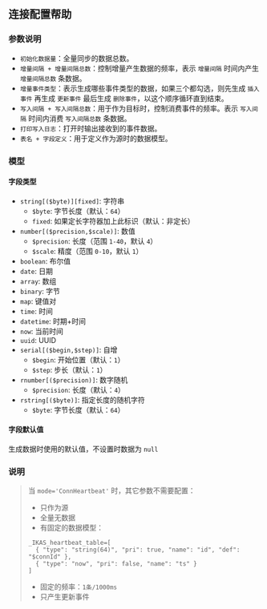 ## 连接配置帮助

### 参数说明

- `初始化数据量`：全量同步的数据总数。
- `增量间隔 + 增量间隔总数`：控制增量产生数据的频率，表示 `增量间隔` 时间内产生 `增量间隔总数` 条数据。
- `增量事件类型`：表示生成哪些事件类型的数据，如果三个都勾选，则先生成 `插入事件` 再生成 `更新事件` 最后生成 `删除事件`，以这个顺序循环直到结束。
- `写入间隔 + 写入间隔总数`：用于作为目标时，控制消费事件的频率。表示 `写入间隔` 时间内消费 `写入间隔总数` 条数据。
- `打印写入日志`：打开时输出接收到的事件数据。
- `表名 + 字段定义`：用于定义作为源时的数据模型。

### 模型

#### 字段类型

- `string[($byte)][fixed]`: 字符串
    - `$byte`: 字节长度（默认：`64`）
    - `fixed`: 如果定长字符器加上此标识（默认：非定长）
- `number[($precision,$scale)]`: 数值
    - `$precision`: 长度（范围 `1-40`，默认 `4`）
    - `$scale`: 精度（范围 `0-10`，默认 `1`）
- `boolean`: 布尔值
- `date`: 日期
- `array`: 数组
- `binary`: 字节
- `map`: 键值对
- `time`: 时间
- `datetime`: 时期+时间
- `now`: 当前时间
- `uuid`: UUID
- `serial[($begin,$step)]`: 自增
  - `$begin`: 开始位置（默认：`1`）
  - `$step`: 步长（默认：`1`）
- `rnumber[($precision)]`: 数字随机
  - `$precision`: 长度（默认：`4`）
- `rstring[($byte)]`: 指定长度的随机字符
  - `$byte`: 字节长度（默认：`64`）

#### 字段默认值

生成数据时使用的默认值，不设置时数据为 `null`

### 说明
> 当 `mode='ConnHeartbeat'` 时，其它参数不需要配置：
> - 只作为源
> - 全量无数据
> - 有固定的数据模型：
> ```
> _IKAS_heartbeat_table=[
>   { "type": "string(64)", "pri": true, "name": "id", "def": "$connId" },
>   { "type": "now", "pri": false, "name": "ts" }
> ]
> ```
> - 固定的频率：`1条/1000ms`
> - 只产生更新事件